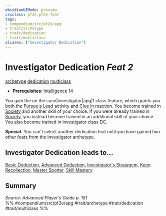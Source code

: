 ```yaml
---
obsidianUIMode: preview
cssclass: pf2e,pf2e-feat
tags:
- compendium/src/pf2e/apg
- trait/archetype
- trait/dedication
- trait/multiclass
aliases: ["Investigator Dedication"]
---
```

# Investigator Dedication  *Feat 2*  
[archetype](/rules/traits/archetype.md)  [dedication](/rules/traits/dedication.md)  [multiclass](/rules/traits/multiclass.md)  

- **Prerequisites**: Intelligence 14

You gain the on the case|investigator|apg|1 class feature, which grants you both the [Pursue a Lead](/rules/actions/pursue-a-lead-apg.md) activity and [Clue In](/rules/actions/clue-in-apg.md) reaction. You become trained in [Society](/compendium/skills.md#Society) and another skill of your choice. If you were already trained in [Society](/compendium/skills.md#Society), you instead become trained in an additional skill of your choice. You also become trained in investigator class DC.

**Special.** You can't select another dedication feat until you have gained two other feats from the investigator archetype.

## Investigator Dedication leads to...

[Basic Deduction](/compendium/feats/basic-deduction-apg.md), [Advanced Deduction](/compendium/feats/advanced-deduction-apg.md), [Investigator's Stratagem](/compendium/feats/investigators-stratagem-apg.md), [Keen Recollection](/compendium/feats/keen-recollection-apg.md), [Master Spotter](/compendium/feats/master-spotter-apg.md), [Skill Mastery](/compendium/feats/skill-mastery-apg.md)

## Summary

*Source: Advanced Player's Guide p. 151*  
%% #compendium/src/pf2e/apg #trait/archetype #trait/dedication #trait/multiclass %%